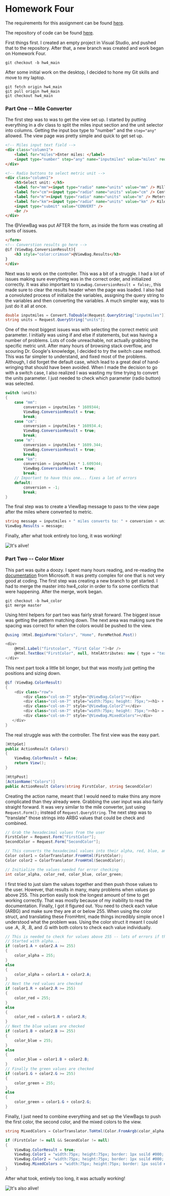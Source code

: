 # Homework Four

The requirements for this assignment can be found [here](http://www.wou.edu/~morses/classes/cs46x/assignments/HW4_1819.html).

The repository of code can be found [here](https://github.com/avisuano/CS460/tree/master/HW4).

First things first. I created an empty project in Visual Studio, and pushed that to the repository. After that, a new branch was created and work began on Homework Four.

```git
git checkout -b hw4_main
```
After some initial work on the desktop, I decided to hone my Git skills and move to my laptop.

```git
git fetch origin hw4_main
git pull origin hw4_main
git checkout hw4_main
```

### Part One -- Mile Converter

The first step was to was to get the view set up. I started by putting everything in a div class to split the miles input section and the unit selector into columns. Getting the input box type to "number" and the ```step="any"``` allowed. The view page was pretty simple and quick to get set up.

```html
<!-- Miles input text field -->
<div class="column1">
    <label for="miles">Enter miles: </label>
    <input type="number" step="any" name="inputmiles" value="miles" required />
</div>

<!-- Radio buttons to select metric unit -->
<div class="column1">
    <h5>Select unit: </h5>
    <label for="mm"><input type="radio" name="units" value="mm" /> Millimeters </label><br />
    <label for="cm"><input type="radio" name="units" value="cm" /> Centimeters </label><br />
    <label for="m"><input type="radio" name="units" value="m" /> Meters </label><br />
    <label for="km"><input type="radio" name="units" value="km" /> Kilometers </label><br />
    <input type="submit" value="CONVERT" />
    <br />
</div>
```

The @ViewBag was put AFTER the form, as inside the form was creating all sorts of issues.
```html
</form>
<!-- Converstion results go here -->
@if (ViewBag.ConversionResult){
    <h3 style="color:crimson">@ViewBag.Results</h3>
}
</div>
```

Next was to work on the controller. This was a bit of a struggle. I had a lot of issues making sure everything was in the correct order, and initialized correctly. It was also important to ```ViewBag.ConversionResult = false;```, this made sure to clear the results header when the page was loaded. I also had a convoluted process of initialize the variables, assigning the query string to the variables and then converting the variables. A much simpler way, was to just do it all at once.

```cs
double inputmiles = Convert.ToDouble(Request.QueryString["inputmiles"]);
string units = Request.QueryString["units"];
```

One of the most biggest issues was with selecting the correct metric unit parameter. I initially was using if and else if statements, but was having a number of problems. Lots of code unreachable, not actually grabbing the specific metric unit. After many hours of browsing stack overflow, and scouring Dr. Google's knowledge, I decided to try the switch case method. This was far simpler to understand, and fixed most of the problems. Although, I did forget the default case, which lead to a great deal of hand-wringing that should have been avoided. When I made the decision to go with a switch case, I also realized I was wasting my time trying to convert the units parameter. I just needed to check which parameter (radio button) was selected.

```cs
switch (units)
{
    case "mm":
        conversion = inputmiles * 1609344;
        ViewBag.ConversionResult = true;
        break;
    case "cm":
        conversion = inputmiles * 160934.4;
        ViewBag.ConversionResult = true;
        break;
    case "m":
        conversion = inputmiles * 1609.344;
        ViewBag.ConversionResult = true;
        break;
    case "km":
        conversion = inputmiles * 1.609344;
        ViewBag.ConversionResult = true;
        break;
    // Important to have this one... fixes a lot of errors
    default:
        conversion = -1;
        break;
}
```
The final step was to create a ViewBag message to pass to the view page after the miles where converted to metric.

```cs
string message = inputmiles + " miles converts to: " + conversion + units;
ViewBag.Results = message;
```

Finally, after what took entirely too long, it was working!

![It's alive!](https://avisuano.github.io/CS460/HW4/MileConverterWorking.PNG)

### Part Two -- Color Mixer

This part was quite a doozy. I spent many hours reading, and re-reading the [documentation](https://docs.microsoft.com/en-us/dotnet/api/system.drawing.color?view=netframework-4.7.2) from Microsoft. It was pretty complex for one that is not very good at coding. The first step was creating a new branch to get started. I had to merge the master into hw4_color in order to fix some conflicts that were happening. After the merge, work began.

```git
git checkout -b hw4_color
git merge master
```

Using html helpers for part two was fairly strait forward. The biggest issue was getting the pattern matching down. The next area was making sure the spacing was correct for when the colors would be pushed to the view.

```cs
@using (Html.BeginForm("Colors", "Home", FormMethod.Post))

<div>
    @Html.Label("firstcolor", "First Color ")<br />
    @Html.TextBox("FirstColor", null, htmlAttributes: new { type = "text", pattern = "#[0-9a-fA-F]{3,6}", required = "required" })
</div>
```
This next part took a little bit longer, but that was mostly just getting the positions and sizing down.

```cs
@if (ViewBag.ColorResult)
{
    <div class="row">
        <div class="col-sm-7" style="@ViewBag.Color1"></div>
        <div class="col-sm-7" style="width:75px; height: 75px;"><h1> + </h1></div>
        <div class="col-sm-7" style="@ViewBag.Color2"></div>
        <div class="col-sm-7" style="width:75px; height: 75px;"><h1> = </h1></div>
        <div class="col-sm-7" style="@ViewBag.MixedColors"></div>
   </div>
}
```

The real struggle was with the controller. The first view was the easy part.

```cs
[HttpGet]
public ActionResult Colors()
{       
    ViewBag.ColorResult = false;
    return View();
}

[HttpPost]
[ActionName("Colors")]
public ActionResult Colors(string FirstColor, string SecondColor)
```

Creating the action name, meant that I would need to make thins any more complicated than they already were. Grabbing the user input was also fairly straight forward. It was very similar to the mile converter, just using ```Request.Form();``` instead of ```Request.QueryString```. The next step was to "translate" those strings into ARBG values that could be check and combined.

```cs
// Grab the hexadecimal values from the user
FirstColor = Request.Form["FirstColor"];
SecondColor = Request.Form["SecondColor"];

// This converts the hexadecimal values into their alpha, red, blue, and green values
Color color1 = ColorTranslator.FromHtml(FirstColor);
Color color2 = ColorTranslator.FromHtml(SecondColor);

// Initialize the values needed for error checking
int color_alpha, color_red, color_blue, color_green;
```

I first tried to just slam the values together and then push those values to the user. However, that results in many, many problems when values go above 255. This portion easily took the longest amount of time to get working correctly. That was mostly because of my inability to read the documentation. Finally, I got it figured out. You need to check each value (ARBG) and make sure they are at or below 255. When using the color struct, and translating these FromHtml, made things incredibly simple once I understood what the problem was. Using the color struct it meant I could use .A, .R, .B, and .G with both colors to check each value individually.

```cs
// This is needed to check for values above 255 -- lots of errors if these aren't checked
// Started with alpha...
if (color1.A + color2.A >= 255)
{
    color_alpha = 255;
}
else
{
    color_alpha = color1.A + color2.A;
}
// Next the red values are checked
if (color1.R + color2.R >= 255)
{
    color_red = 255;
}
else
{
    color_red = color1.R + color2.R;
}
// Next the blue values are checked
if (color1.B + color2.B >= 255)
{
    color_blue = 255;
}
else
{
    color_blue = color1.B + color2.B;
}
// Finally the green values are checked
if (color1.G + color2.G >= 255)
{
    color_green = 255;
}
else
{
    color_green = color1.G + color2.G;
}
```

Finally, I just need to combine everything and set up the ViewBags to push the first color, the second color, and the mixed colors to the view.

```cs
string MixedColors = ColorTranslator.ToHtml(Color.FromArgb(color_alpha, color_red, color_blue, color_green));

if (FirstColor != null && SecondColor != null)
{
    ViewBag.ColorResult = true;
    ViewBag.Color1 = "width:75px; height:75px; border: 1px soild #000; background:" + FirstColor;
    ViewBag.Color2 = "width:75px; height:75px; border: 1px soild #000; background:" + SecondColor;
    ViewBag.MixedColors = "width:75px; height:75px; border: 1px soild #000; background:" + MixedColors;
}
```

After what took, entirely too long, it was actually working!

![It's also alive!](https://avisuano.github.io/CS460/HW4/ColorCreatorWorking.PNG)
